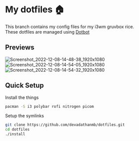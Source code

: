 # My dotfiles 🏠

This branch contains my config files for my i3wm gruvbox rice.  
These dotfiles are managed using [Dotbot](https://github.com/anishathalye/dotbot)

## Previews
![Screenshot_2022-12-08-14-48-38_1920x1080](https://user-images.githubusercontent.com/84301852/206455555-16948458-baf4-4033-adc6-2671aa983e46.png)
<br>
![Screenshot_2022-12-08-14-54-05_1920x1080](https://user-images.githubusercontent.com/84301852/206455561-adc798dd-78fd-42bd-8f9d-7b82be948dc7.png)
<br>
![Screenshot_2022-12-08-14-54-32_1920x1080](https://user-images.githubusercontent.com/84301852/206455568-ccb763b2-5b2a-43f6-bf2a-5b076244cbfa.png)
<br>
## Quick Setup

Install the things  
```bash
pacman -S i3 polybar rofi nitrogen picom
```

Setup the symlinks  
```bash
git clone https://github.com/devadathanmb/dotfiles.git
cd dotfiles
./install
```
